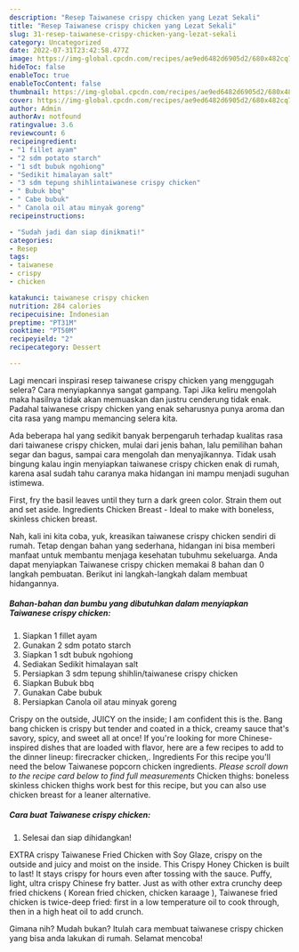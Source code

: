 ```yaml
---
description: "Resep Taiwanese crispy chicken yang Lezat Sekali"
title: "Resep Taiwanese crispy chicken yang Lezat Sekali"
slug: 31-resep-taiwanese-crispy-chicken-yang-lezat-sekali
category: Uncategorized
date: 2022-07-31T23:42:58.477Z
image: https://img-global.cpcdn.com/recipes/ae9ed6482d6905d2/680x482cq70/taiwanese-crispy-chicken-foto-resep-utama.jpg
hideToc: false
enableToc: true
enableTocContent: false
thumbnail: https://img-global.cpcdn.com/recipes/ae9ed6482d6905d2/680x482cq70/taiwanese-crispy-chicken-foto-resep-utama.jpg
cover: https://img-global.cpcdn.com/recipes/ae9ed6482d6905d2/680x482cq70/taiwanese-crispy-chicken-foto-resep-utama.jpg
author: Admin
authorAv: notfound
ratingvalue: 3.6
reviewcount: 6
recipeingredient:
- "1 fillet ayam"
- "2 sdm potato starch"
- "1 sdt bubuk ngohiong"
- "Sedikit himalayan salt"
- "3 sdm tepung shihlintaiwanese crispy chicken"
- " Bubuk bbq"
- " Cabe bubuk"
- " Canola oil atau minyak goreng"
recipeinstructions:

- "Sudah jadi dan siap dinikmati!"
categories:
- Resep
tags:
- taiwanese
- crispy
- chicken

katakunci: taiwanese crispy chicken 
nutrition: 284 calories
recipecuisine: Indonesian
preptime: "PT31M"
cooktime: "PT50M"
recipeyield: "2"
recipecategory: Dessert

---
```



Lagi mencari inspirasi resep taiwanese crispy chicken yang menggugah selera? Cara menyiapkannya sangat gampang. Tapi Jika keliru mengolah maka hasilnya tidak akan memuaskan dan justru cenderung tidak enak. Padahal taiwanese crispy chicken yang enak seharusnya punya aroma dan cita rasa yang mampu memancing selera kita.


Ada beberapa hal yang sedikit banyak berpengaruh terhadap kualitas rasa dari taiwanese crispy chicken, mulai dari jenis bahan, lalu pemilihan bahan segar dan bagus, sampai cara mengolah dan menyajikannya. Tidak usah bingung kalau ingin menyiapkan taiwanese crispy chicken enak di rumah, karena asal sudah tahu caranya maka hidangan ini mampu menjadi suguhan istimewa.

First, fry the basil leaves until they turn a dark green color. Strain them out and set aside. Ingredients Chicken Breast - Ideal to make with boneless, skinless chicken breast.


Nah, kali ini kita coba, yuk, kreasikan taiwanese crispy chicken sendiri di rumah. Tetap dengan bahan yang sederhana, hidangan ini bisa memberi manfaat untuk membantu menjaga kesehatan tubuhmu sekeluarga. Anda dapat menyiapkan Taiwanese crispy chicken memakai 8 bahan dan 0 langkah pembuatan. Berikut ini langkah-langkah dalam membuat hidangannya.

<!--inarticleads1-->

##### Bahan-bahan dan bumbu yang dibutuhkan dalam menyiapkan Taiwanese crispy chicken:

1. Siapkan 1 fillet ayam
1. Gunakan 2 sdm potato starch
1. Siapkan 1 sdt bubuk ngohiong
1. Sediakan Sedikit himalayan salt
1. Persiapkan 3 sdm tepung shihlin/taiwanese crispy chicken
1. Siapkan  Bubuk bbq
1. Gunakan  Cabe bubuk
1. Persiapkan  Canola oil atau minyak goreng


Crispy on the outside, JUICY on the inside; I am confident this is the. Bang bang chicken is crispy but tender and coated in a thick, creamy sauce that&#39;s savory, spicy, and sweet all at once! If you&#39;re looking for more Chinese-inspired dishes that are loaded with flavor, here are a few recipes to add to the dinner lineup: firecracker chicken,. Ingredients For this recipe you&#39;ll need the below Taiwanese popcorn chicken ingredients. *Please scroll down to the recipe card below to find full measurements* Chicken thighs: boneless skinless chicken thighs work best for this recipe, but you can also use chicken breast for a leaner alternative. 

<!--inarticleads2-->

##### Cara buat Taiwanese crispy chicken:


1. Selesai dan siap dihidangkan!

EXTRA crispy Taiwanese Fried Chicken with Soy Glaze, crispy on the outside and juicy and moist on the inside. This Crispy Honey Chicken is built to last! It stays crispy for hours even after tossing with the sauce. Puffy, light, ultra crispy Chinese fry batter. Just as with other extra crunchy deep fried chickens ( Korean fried chicken, chicken karaage ), Taiwanese fried chicken is twice-deep fried: first in a low temperature oil to cook through, then in a high heat oil to add crunch. 

Gimana nih? Mudah bukan? Itulah cara membuat taiwanese crispy chicken yang bisa anda lakukan di rumah. Selamat mencoba!
